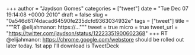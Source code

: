 
+++
author = "Jaydson Gomes"
categories = ["tweet"]
date = "Tue Dec 07 19:14:08 +0000 2010"
draft = false
slug = "0a546d6174dacad64590fe235dcfd9363034932e"
tags = ["tweet"]
title = """RT @elijahmanor: https://..."""
tweet = true
micro = true
tweet_url = "https://twitter.com/jaydson/status/12223351900602368"
+++
RT @elijahmanor: https://chrome.google.com/webstore should be rolled out later today. 1st app I'll download is TweetDeck
